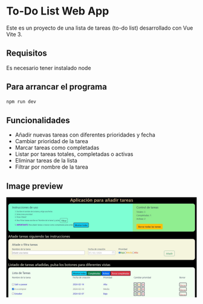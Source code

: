 # To-Do List Web App
Este es un proyecto de una lista de tareas (to-do list) desarrollado con Vue Vite 3.

## Requisitos
Es necesario tener instalado node

## Para arrancar el programa
```sh
npm run dev
```

## Funcionalidades
- Añadir nuevas tareas con diferentes prioridades y fecha
- Cambiar prioridad de la tarea
- Marcar tareas como completadas
- Listar por tareas totales, completadas o  activas
- Eliminar tareas de la lista
- Filtrar por nombre de la tarea

## Image preview
![Preview](https://raw.githubusercontent.com/isromar/vue/main/to%20do%20list/preview.JPG)
